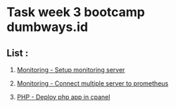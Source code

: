 # Task week 3 bootcamp dumbways.id
## List :

1. [Monitoring - Setup monitoring server](https://github.com/dimasadriansyah/DumbwaysBootcamp/tree/master/dumbweek4/MONITORING-SETUP_MONITORING_SERVER)

2. [Monitoring - Connect multiple server to prometheus](https://github.com/dimasadriansyah/DumbwaysBootcamp/tree/master/dumbweek4/MONITORING-CONNECT_MULTIPLE_SERVER_TO_PROMETHEUS)

3. [PHP - Deploy php app in cpanel](https://github.com/dimasadriansyah/DumbwaysBootcamp/tree/master/dumbweek4/PHP-DEPLOY_PHP_APP_IN_CPANEL)
